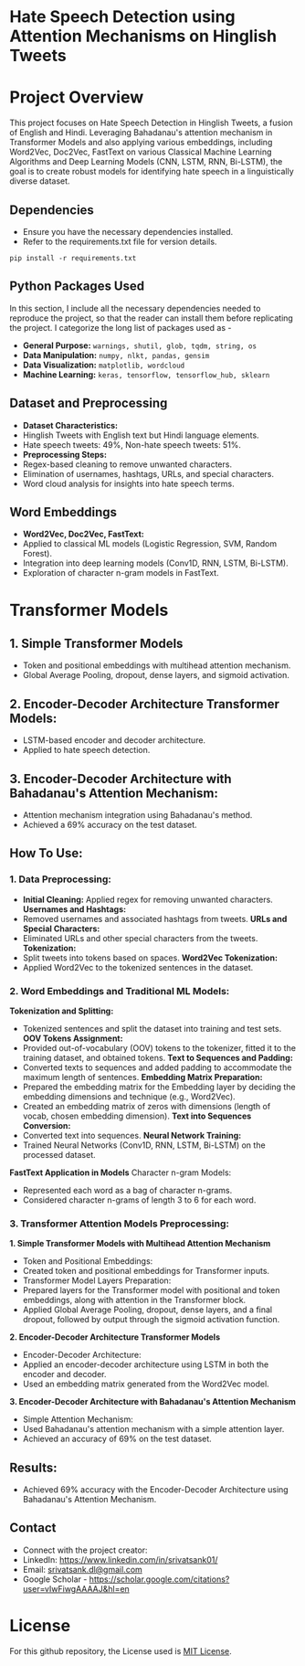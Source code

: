 # Hate Speech Detection using Attention Mechanisms on Hinglish Tweets

# **Project Overview**
This project focuses on Hate Speech Detection in Hinglish Tweets, a fusion of English and Hindi. Leveraging Bahadanau's attention mechanism in Transformer Models and also applying various embeddings, including Word2Vec, Doc2Vec, FastText on various Classical Machine Learning Algorithms and Deep Learning Models (CNN, LSTM, RNN, Bi-LSTM), the goal is to create robust models for identifying hate speech in a linguistically diverse dataset.

## Dependencies
- Ensure you have the necessary dependencies installed.
- Refer to the requirements.txt file for version details.
```
pip install -r requirements.txt
```


## Python Packages Used
In this section, I include all the necessary dependencies needed to reproduce the project, so that the reader can install them before replicating the project. I categorize the long list of packages used as - 
- **General Purpose:** `warnings, shutil, glob, tqdm, string, os`
- **Data Manipulation:** `numpy, nlkt, pandas, gensim`
- **Data Visualization:** `matplotlib, wordcloud`
- **Machine Learning:** `keras, tensorflow, tensorflow_hub, sklearn`

## Dataset and Preprocessing
- **Dataset Characteristics:**
- Hinglish Tweets with English text but Hindi language elements.
- Hate speech tweets: 49%, Non-hate speech tweets: 51%.
- **Preprocessing Steps:**
- Regex-based cleaning to remove unwanted characters.
- Elimination of usernames, hashtags, URLs, and special characters.
- Word cloud analysis for insights into hate speech terms.

## Word Embeddings
- **Word2Vec, Doc2Vec, FastText:**
- Applied to classical ML models (Logistic Regression, SVM, Random Forest).
- Integration into deep learning models (Conv1D, RNN, LSTM, Bi-LSTM).
- Exploration of character n-gram models in FastText.

# Transformer Models
## **1. Simple Transformer Models**
- Token and positional embeddings with multihead attention mechanism.
- Global Average Pooling, dropout, dense layers, and sigmoid activation.

## **2. Encoder-Decoder Architecture Transformer Models:**
- LSTM-based encoder and decoder architecture.
- Applied to hate speech detection.

## **3. Encoder-Decoder Architecture with Bahadanau's Attention Mechanism:**
- Attention mechanism integration using Bahadanau's method.
- Achieved a 69% accuracy on the test dataset.

## **How To Use:**
### 1. Data Preprocessing:
- **Initial Cleaning:**
Applied regex for removing unwanted characters.
**Usernames and Hashtags:**
- Removed usernames and associated hashtags from tweets.
**URLs and Special Characters:**
- Eliminated URLs and other special characters from the tweets.
**Tokenization:**
- Split tweets into tokens based on spaces.
**Word2Vec Tokenization:**
- Applied Word2Vec to the tokenized sentences in the dataset.
### **2. Word Embeddings and Traditional ML Models:**
**Tokenization and Splitting:**
- Tokenized sentences and split the dataset into training and test sets.
**OOV Tokens Assignment:**
- Provided out-of-vocabulary (OOV) tokens to the tokenizer, fitted it to the training dataset, and obtained tokens.
**Text to Sequences and Padding:**
- Converted texts to sequences and added padding to accommodate the maximum length of sentences.
**Embedding Matrix Preparation:**
- Prepared the embedding matrix for the Embedding layer by deciding the embedding dimensions and technique (e.g., Word2Vec).
- Created an embedding matrix of zeros with dimensions (length of vocab, chosen embedding dimension).
**Text into Sequences Conversion:**
- Converted text into sequences.
**Neural Network Training:**
- Trained Neural Networks (Conv1D, RNN, LSTM, Bi-LSTM) on the processed dataset.

**FastText Application in Models**
Character n-gram Models:
- Represented each word as a bag of character n-grams.
- Considered character n-grams of length 3 to 6 for each word.

### 3. Transformer Attention Models Preprocessing:
**1. Simple Transformer Models with Multihead Attention Mechanism**
- Token and Positional Embeddings:
- Created token and positional embeddings for Transformer inputs.
- Transformer Model Layers Preparation:
- Prepared layers for the Transformer model with positional and token embeddings, along with attention in the Transformer block.
- Applied Global Average Pooling, dropout, dense layers, and a final dropout, followed by output through the sigmoid activation function.

**2. Encoder-Decoder Architecture Transformer Models**
- Encoder-Decoder Architecture:
- Applied an encoder-decoder architecture using LSTM in both the encoder and decoder.
- Used an embedding matrix generated from the Word2Vec model.

**3. Encoder-Decoder Architecture with Bahadanau's Attention Mechanism**
- Simple Attention Mechanism:
- Used Bahadanau's attention mechanism with a simple attention layer.
- Achieved an accuracy of 69% on the test dataset.

## Results:
- Achieved 69% accuracy with the Encoder-Decoder Architecture using Bahadanau's Attention Mechanism.

## Contact
- Connect with the project creator:
- LinkedIn: https://www.linkedin.com/in/srivatsank01/
- Email: srivatsank.dl@gmail.com
- Google Scholar - https://scholar.google.com/citations?user=vIwFiwgAAAAJ&hl=en

# License
For this github repository, the License used is [MIT License](https://opensource.org/license/mit/).

